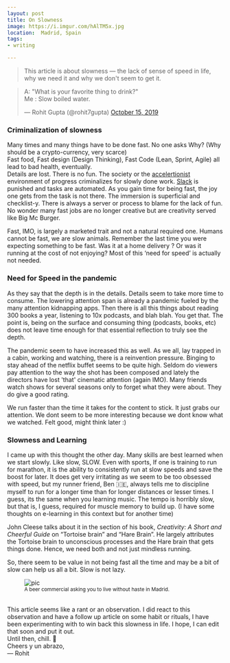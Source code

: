 ```yaml
---
layout: post
title: On Slowness
image: https://i.imgur.com/hAlTM5x.jpg
location:  Madrid, Spain
tags:
- writing

---
```

> This article is about slowness — the lack of sense of speed in life, why we need it and why we don't seem to get it. 

<blockquote class="twitter-tweet"><p lang="en" dir="ltr">A: &quot;What is your favorite thing to drink?&quot;<br>Me : Slow boiled water.</p>&mdash; Rohit Gupta (@rohit7gupta) <a href="https://twitter.com/rohit7gupta/status/1184028467421155328?ref_src=twsrc%5Etfw">October 15, 2019</a></blockquote> <script async src="https://platform.twitter.com/widgets.js" charset="utf-8"></script> 

### Criminalization of slowness

Many times and many things have to be done fast. No one asks Why? (Why should be a crypto-currency, very scarce)
<br>
Fast food, Fast design (Design Thinking), Fast Code (Lean, Sprint, Agile) all lead to bad health, eventually. 
<br>
Details are lost. There is no fun. The society or the [accelertionist](https://www.theguardian.com/world/2017/may/11/accelerationism-how-a-fringe-philosophy-predicted-the-future-we-live-in) environment of progress criminalizes for slowly done work. [Slack](https://fs.blog/2021/05/slack/) is punished and tasks are automated. As you gain time for being fast, the joy one gets from the task is not there. The immersion is superficial and checklist-y. There is always a server or process to blame for the lack of fun. No wonder many fast jobs are no longer creative but are creativity served like Big Mc Burger.

Fast, IMO, is largely a marketed trait and not a natural required one. Humans cannot be fast, we are slow animals. Remember the last time you were expecting something to be fast. Was it at a home delivery ? Or was it running at the cost of not enjoying? Most of this ‘need for speed’ is actually not needed.  


### Need for Speed in the pandemic

As they say that the depth is in the details. Details seem to take more time to consume. The lowering attention span is already a pandemic fueled by the many attention kidnapping apps. Then there is all this things about reading 300 books a year, listening to 10x podcasts, and blah blah. You get that. The point is, being on the surface and consuming thing (podcasts, books, etc) does not leave time enough for that essential reflection to truly see the depth. 

The pandemic seem to have increased this as well. As we all, lay trapped in a cabin, working and watching, there is a reinvention pressure. Binging to stay ahead of the netflix buffet seems to be quite high. Seldom do viewers pay attention to the way the shot has been composed and lately the directors have lost 'that' cinematic attention (again IMO). Many friends watch shows for several seasons only to forget what they were about. They do give a good rating. 

We run faster than the time it takes for the content to stick. It just grabs our attention. We dont seem to be more interesting because we dont know what we watched. Felt good, might think later :)

### Slowness and Learning

I came up with this thought the other day. Many skills are best learned when we start slowly. Like slow, SLOW. Even with sports, If one is training to run for marathon, it is the ability to consistently run at slow speeds and save the boost for later. It does get very irritating as we seem to be too obsessed with speed, but my runner friend, Ben 🇮🇪, always tells me to discipline myself to run for a longer time than for longer distances or lesser times. I guess, its the same when you learning music. The tempo is horribly slow, but that is, I guess, required for muscle memory to build up. (I have some thoughts on e-learning in this context but for another time)

John Cleese talks about it in the section of his book, *Creativity: A Short and Cheerful Guide* on “Tortoise brain” and “Hare Brain”. He largely attributes the Tortoise brain to unconscious processes and the Hare brain that gets things done. Hence, we need both and not just mindless running.  

So, there seem to be value in not being fast all the time and may be a bit of slow can help us all a bit. Slow is not lazy. 

 <figure>
  <img src="https://i.imgur.com/hAlTM5x.jpg" alt="pic">
  <figcaption><small>A beer commercial asking you to live without haste in Madrid.</small></figcaption>
</figure> 
<br>
This article seems like a rant or an observation. I did react to this observation and have a follow up article on some habit or rituals, I have been experimenting with to win back this slowness in life. I hope, I can edit that soon and put it out. 
<br>
Until then, chill. 🐢

<br>
Cheers y un abrazo, <br>
— Rohit